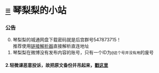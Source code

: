 # [≡][] 琴梨梨的小站  
  
  
  
### 公告     
0. 琴梨梨的城通网盘下载密码就是后宫群号547873715！  
推荐使用[链接解析器][]直接解析直连地址
1. 琴梨梨在微博没有发布内容的账号，只有一个ID为`@这个号并没有用`的废号  
#### 2.轻微课恶意投诉，故把原文备份并吊起来，[戳这里][]














[≡]: Guide.md
[戳这里]: ArticleSave/qwk/README.md
[链接解析器]: https://ctfile.qinlili.bid/
<link rel="preload" href="https://qinlili.bid/Guide.html" >
